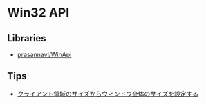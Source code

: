 # Win32 API

## Libraries
- [prasannavl/WinApi](https://github.com/prasannavl/WinApi)

## Tips
- [クライアント領域のサイズからウィンドウ全体のサイズを設定する](https://odashi.hatenablog.com/entry/20110911/1315730376)
